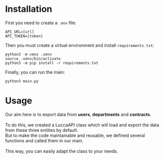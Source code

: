 # Installation

First you need to create a `.env` file:
```
API_URL=[url]
API_TOKEN=[token]
````

Then you must create a virtual environment and install `requirements.txt`:
```
python3 -m venv .venv
source .venv/bin/activate
python3 -m pip install -r requirements.txt
```

Finally, you can run the main:
```
python3 main.py
```

# Usage
Our aim here is to export data from **users**, **departments** and **contracts**.
\
\
To do this, we created a LuccaAPI class which will load and export the data from these three entities by default. 
\
But to make the code maintainable and reusable, we defined several functions and called them in our main.
\
\
This way, you can easily adapt the class to your needs.